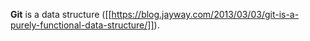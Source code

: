 **Git** is a data structure ([[https://blog.jayway.com/2013/03/03/git-is-a-purely-functional-data-structure/]]).